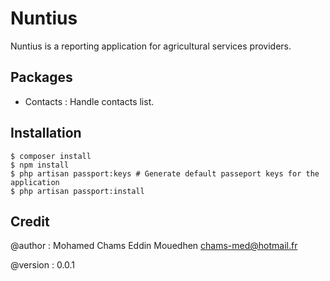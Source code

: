 # Nuntius

Nuntius is a reporting application for agricultural services providers.

## Packages

* Contacts : Handle contacts list.

## Installation

```
$ composer install
$ npm install
$ php artisan passport:keys # Generate default passeport keys for the application
$ php artisan passport:install
```
## Credit

@author : Mohamed Chams Eddin Mouedhen <chams-med@hotmail.fr>

@version : 0.0.1

